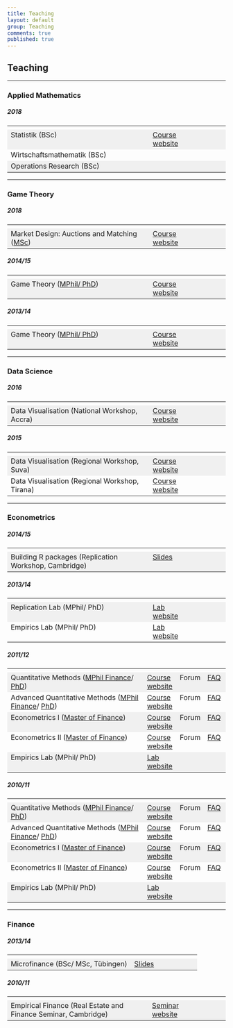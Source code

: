 ```yaml
---
title: Teaching
layout: default
group: Teaching
comments: true
published: true
---
```




## Teaching

***

### <a name="maths"></a> Applied Mathematics

##### 2018

<TABLE WIDTH="100%"> 
<TR>
<TH VALIGN="TOP" WIDTH="65%">  </TH>
<TH VALIGN="TOP" WIDTH="15%">  </TH>
<TH VALIGN="TOP" WIDTH="10%">  </TH>
<TH VALIGN="TOP" WIDTH="10%">  </TH>
</TR>
<TR bgcolor="#f0f0f0">
<TD VALIGN="TOP">Statistik (BSc)</TD>
<TD VALIGN="TOP"><a href="statistics/index.html">Course website</a></TD>
<TD VALIGN="TOP"> </TD>
<TD VALIGN="TOP"> </TD>
</TR>
<TR>
<TD VALIGN="TOP">Wirtschaftsmathematik (BSc)</TD>
<TD VALIGN="TOP"> </TD>
<TD VALIGN="TOP"> </TD>
<TD VALIGN="TOP"> </TD>
</TR>
<TR bgcolor="#f0f0f0">
<TD VALIGN="TOP">Operations Research (BSc)</TD>
<TD VALIGN="TOP"> </TD>
<TD VALIGN="TOP"> </TD>
<TD VALIGN="TOP"> </TD>
</TR>
</TABLE>

***

### <a name="games"></a> Game Theory

##### 2018

<TABLE WIDTH="100%"> 
<TR>
<TH VALIGN="TOP" WIDTH="65%">  </TH>
<TH VALIGN="TOP" WIDTH="15%">  </TH>
<TH VALIGN="TOP" WIDTH="10%">  </TH>
<TH VALIGN="TOP" WIDTH="10%">  </TH>
</TR>
<TR bgcolor="#f0f0f0">
<TD VALIGN="TOP">Market Design: Auctions and Matching (<a href="https://www.uni-mannheim.de/en/">MSc</a>)</TD>
<TD VALIGN="TOP"><a href="matching/index.html">Course website</a></TD>
<TD VALIGN="TOP"> </TD>
<TD VALIGN="TOP"> </TD>
</TR>
</TABLE>

<p> </p>

##### 2014/15

<TABLE WIDTH="100%"> 
<TR>
<TH VALIGN="TOP" WIDTH="65%">  </TH>
<TH VALIGN="TOP" WIDTH="15%">  </TH>
<TH VALIGN="TOP" WIDTH="10%">  </TH>
<TH VALIGN="TOP" WIDTH="10%">  </TH>
</TR>
<TR bgcolor="#f0f0f0">
<TD VALIGN="TOP">Game Theory (<a href="http://www.training.cam.ac.uk/event/1197051">MPhil/ PhD</a>)</TD>
<TD VALIGN="TOP"><a href="games/index.html">Course website</a></TD>
<TD VALIGN="TOP"> </TD>
<TD VALIGN="TOP"> </TD>
</TR>
</TABLE>

<p> </p>

##### 2013/14

<TABLE WIDTH="100%"> 
<TR>
<TH VALIGN="TOP" WIDTH="65%">  </TH>
<TH VALIGN="TOP" WIDTH="15%">  </TH>
<TH VALIGN="TOP" WIDTH="10%">  </TH>
<TH VALIGN="TOP" WIDTH="10%">  </TH>
</TR>
<TR bgcolor="#f0f0f0">
<TD VALIGN="TOP">Game Theory (<a href="http://www.training.cam.ac.uk/event/1062223">MPhil/ PhD</a>)</TD>
<TD VALIGN="TOP"><a href="games/index.html">Course website</a></TD>
<TD VALIGN="TOP"> </TD>
<TD VALIGN="TOP"> </TD>
</TR>
</TABLE>

***

### <a name="r"></a> Data Science

##### 2016

<TABLE WIDTH="100%"> 
<TR>
<TH VALIGN="TOP" WIDTH="65%">  </TH>
<TH VALIGN="TOP" WIDTH="15%">  </TH>
<TH VALIGN="TOP" WIDTH="10%">  </TH>
<TH VALIGN="TOP" WIDTH="10%">  </TH>
</TR>
<TR bgcolor="#f0f0f0">
<TD VALIGN="TOP">Data Visualisation (National Workshop, Accra)</TD>
<TD VALIGN="TOP"><a href="viz/index.html">Course website</a> </TD>
<TD VALIGN="TOP">  </TD>
<TD VALIGN="TOP"> </TD>
</TR>
</TABLE>

<p> </p>

##### 2015

<TABLE WIDTH="100%"> 
<TR>
<TH VALIGN="TOP" WIDTH="65%">  </TH>
<TH VALIGN="TOP" WIDTH="15%">  </TH>
<TH VALIGN="TOP" WIDTH="10%">  </TH>
<TH VALIGN="TOP" WIDTH="10%">  </TH>
</TR>
<TR bgcolor="#f0f0f0">
<TD VALIGN="TOP">Data Visualisation (Regional Workshop, Suva)</TD>
<TD VALIGN="TOP"><a href="viz/index.html">Course website</a> </TD>
<TD VALIGN="TOP">  </TD>
<TD VALIGN="TOP"> </TD>
</TR>
<TR >
<TD VALIGN="TOP">Data Visualisation (Regional Workshop, Tirana)</TD>
<TD VALIGN="TOP"><a href="viz/index.html">Course website</a> </TD>
<TD VALIGN="TOP">  </TD>
<TD VALIGN="TOP"> </TD>
</TR>
</TABLE>

***

### <a name="econometrics"></a>Econometrics

##### 2014/15

<TABLE WIDTH="100%"> 
<TR>
<TH VALIGN="TOP" WIDTH="65%">  </TH>
<TH VALIGN="TOP" WIDTH="15%">  </TH>
<TH VALIGN="TOP" WIDTH="10%">  </TH>
<TH VALIGN="TOP" WIDTH="10%">  </TH>
</TR>
<TR bgcolor="#f0f0f0">
<TD VALIGN="TOP">Building R packages (Replication Workshop, Cambridge)</TD>
<TD VALIGN="TOP"><a href="slides/r-packages.pdf">Slides</a> </TD>
<TD VALIGN="TOP"> </TD>
<TD VALIGN="TOP"> </TD>
</TR>
</TABLE>

<p> </p>

##### 2013/14

<TABLE WIDTH="100%"> 
<TR>
<TH VALIGN="TOP" WIDTH="65%">  </TH>
<TH VALIGN="TOP" WIDTH="15%">  </TH>
<TH VALIGN="TOP" WIDTH="10%">  </TH>
<TH VALIGN="TOP" WIDTH="10%">  </TH>
</TR>
<TR bgcolor="#f0f0f0">
<TD VALIGN="TOP">Replication Lab (MPhil/ PhD)</TD>
<TD VALIGN="TOP"><a href="replication/index.html">Lab website</a></TD>
<TD VALIGN="TOP"> </TD>
<TD VALIGN="TOP"> </TD>
</TR>
<TR >
<TD VALIGN="TOP">Empirics Lab (MPhil/ PhD)</TD>
<TD VALIGN="TOP"><a href="consulting/index.html">Lab website</a></TD>
<TD VALIGN="TOP"> </TD>
<TD VALIGN="TOP"> </TD>
</TR>
</TABLE>

<p> </p>

##### 2011/12

<TABLE WIDTH="100%"> 
<TR>
<TH VALIGN="TOP" WIDTH="65%">  </TH><TH VALIGN="TOP" WIDTH="15%">  </TH><TH VALIGN="TOP" WIDTH="10%">  </TH><TH VALIGN="TOP" WIDTH="10%">  </TH>
</TR>
<TR bgcolor="#f0f0f0">
<TD VALIGN="TOP">Quantitative Methods (<a href="http://www.jbs.cam.ac.uk/programmes/research-programmes/research-masters/mphil-finance/">MPhil Finance</a>/ <a href="https://www.jbs.cam.ac.uk/programmes/research-programmes/">PhD</a>)</TD>
<TD VALIGN="TOP"><a href="quant1/index.html">Course website</a></TD>
<TD VALIGN="TOP">Forum</TD>
<TD VALIGN="TOP"><a href="faq/faq1/index.html">FAQ</a></TD>
</TR>
<TR >
<TD VALIGN="TOP">Advanced Quantitative Methods (<a href="http://www.jbs.cam.ac.uk/programmes/research-programmes/research-masters/mphil-finance/">MPhil Finance</a>/ <a href="https://www.jbs.cam.ac.uk/programmes/research-programmes/">PhD</a>)</TD>
<TD VALIGN="TOP"><a href="quant2/index.html">Course website</a></TD>
<TD VALIGN="TOP">Forum</TD>
<TD VALIGN="TOP"><a href="faq/faq2/index.html">FAQ</a></TD>
</TR>
<TR bgcolor="#f0f0f0">
<TD VALIGN="TOP">Econometrics I (<a href="http://www.jbs.cam.ac.uk/programmes/master-of-finance-mfin/">Master of Finance</a>)</TD>
<TD VALIGN="TOP"><a href="econometrics1/index.html">Course website</a></TD>
<TD VALIGN="TOP">Forum</TD>
<TD VALIGN="TOP"><a href="faq/faq1/index.html">FAQ</a></TD>
</TR>
<TR >
<TD VALIGN="TOP">Econometrics II (<a href="http://www.jbs.cam.ac.uk/programmes/master-of-finance-mfin/">Master of Finance</a>)</TD>
<TD VALIGN="TOP"><a href="econometrics2/index.html">Course website</a></TD>
<TD VALIGN="TOP">Forum</TD>
<TD VALIGN="TOP"><a href="faq/faq2/index.html">FAQ</a></TD>
</TR>
<TR bgcolor="#f0f0f0">
<TD VALIGN="TOP">Empirics Lab (MPhil/ PhD)</TD>
<TD VALIGN="TOP"><a href="consulting/index.html">Lab website</a></TD>
<TD VALIGN="TOP"> </TD>
<TD VALIGN="TOP"> </TD>
</TR>
</TABLE>

<p> </p>

##### 2010/11

<TABLE WIDTH="100%"> 
<TR>
<TH VALIGN="TOP" WIDTH="65%">  </TH><TH VALIGN="TOP" WIDTH="15%">  </TH><TH VALIGN="TOP" WIDTH="10%">  </TH><TH VALIGN="TOP" WIDTH="10%">  </TH>
</TR>
<TR bgcolor="#f0f0f0">
<TD VALIGN="TOP">Quantitative Methods (<a href="http://www.jbs.cam.ac.uk/programmes/research-programmes/research-masters/mphil-finance/">MPhil Finance</a>/ <a href="https://www.jbs.cam.ac.uk/programmes/research-programmes/">PhD</a>)</TD>
<TD VALIGN="TOP"><a href="quant1/index.html">Course website</a></TD>
<TD VALIGN="TOP">Forum</TD>
<TD VALIGN="TOP"><a href="faq/faq1/index.html">FAQ</a></TD>
</TR>
<TR >
<TD VALIGN="TOP">Advanced Quantitative Methods (<a href="http://www.jbs.cam.ac.uk/programmes/research-programmes/research-masters/mphil-finance/">MPhil Finance</a>/ <a href="https://www.jbs.cam.ac.uk/programmes/research-programmes/">PhD</a>)</TD>
<TD VALIGN="TOP"><a href="quant2/index.html">Course website</a></TD>
<TD VALIGN="TOP">Forum</TD>
<TD VALIGN="TOP"><a href="faq/faq2/index.html">FAQ</a></TD>
</TR>
<TR bgcolor="#f0f0f0">
<TD VALIGN="TOP">Econometrics I (<a href="http://www.jbs.cam.ac.uk/programmes/master-of-finance-mfin/">Master of Finance</a>)</TD>
<TD VALIGN="TOP"><a href="econometrics1/index.html">Course website</a></TD>
<TD VALIGN="TOP">Forum</TD>
<TD VALIGN="TOP"><a href="faq/faq1/index.html">FAQ</a></TD>
</TR>
<TR >
<TD VALIGN="TOP">Econometrics II (<a href="http://www.jbs.cam.ac.uk/programmes/master-of-finance-mfin/">Master of Finance</a>)</TD>
<TD VALIGN="TOP"><a href="econometrics2/index.html">Course website</a></TD>
<TD VALIGN="TOP">Forum</TD>
<TD VALIGN="TOP"><a href="faq/faq2/index.html">FAQ</a></TD>
</TR>
<TR bgcolor="#f0f0f0">
<TD VALIGN="TOP">Empirics Lab (MPhil/ PhD)</TD>
<TD VALIGN="TOP"><a href="consulting/index.html">Lab website</a></TD>
<TD VALIGN="TOP"> </TD>
<TD VALIGN="TOP"> </TD>
</TR>
</TABLE>

***

### <a name="finance"></a> Finance

##### 2013/14

<TABLE WIDTH="100%"> 
<TR>
<TH VALIGN="TOP" WIDTH="65%">  </TH>
<TH VALIGN="TOP" WIDTH="15%">  </TH>
<TH VALIGN="TOP" WIDTH="10%">  </TH>
<TH VALIGN="TOP" WIDTH="10%">  </TH>
</TR>
<TR bgcolor="#f0f0f0">
<TD VALIGN="TOP">Microfinance (BSc/ MSc, Tübingen)</TD>
<TD VALIGN="TOP"><a href="slides/microfinance.pdf">Slides</a> </TD>
<TD VALIGN="TOP"> </TD>
<TD VALIGN="TOP"> </TD>
</TR>
</TABLE>

##### 2010/11

<TABLE WIDTH="100%"> 
<TR>
<TH VALIGN="TOP" WIDTH="65%">  </TH>
<TH VALIGN="TOP" WIDTH="15%">  </TH>
<TH VALIGN="TOP" WIDTH="10%">  </TH>
<TH VALIGN="TOP" WIDTH="10%">  </TH>
</TR>
<TR bgcolor="#f0f0f0">
<TD VALIGN="TOP">Empirical Finance (Real Estate and Finance Seminar, Cambridge)</TD>
<TD VALIGN="TOP"><a href="finance/index.html">Seminar website</a></TD>
<TD VALIGN="TOP"> </TD>
<TD VALIGN="TOP"> </TD>
</TR>
</TABLE>


